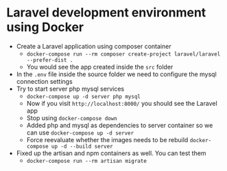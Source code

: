 # Laravel development environment using Docker

* Create a Laravel application using composer container
   - `docker-compose run --rm composer create-project laravel/laravel --prefer-dist .`
   - You would see the app created inside the `src` folder
* In the `.env` file inside the source folder we need to configure the mysql connection settings
* Try to start server php mysql services
   - `docker-compose up -d server php mysql`
   - Now if you visit `http://localhost:8000/` you should see the Laravel app
   - Stop using `docker-compose down`
   - Added php and mysql as dependencies to server container so we can use `docker-compose up -d server`
   - Force reevaluate whether the images needs to be rebuild `docker-compose up -d --build server`
* Fixed up the artisan and npm containers as well. You can test them 
   - `docker-compose run --rm artisan migrate`